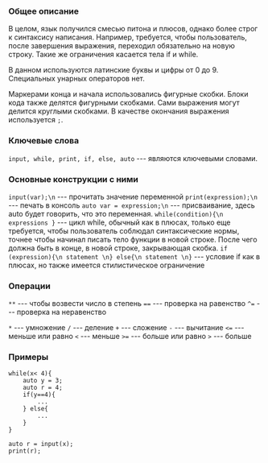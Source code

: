 ### Общее описание

В целом, язык получился смесью питона и плюсов, однако более строг к синтаксису написания. Например, требуется, чтобы пользователь, после завершения выражения, переходил обязательно на новую строку. Такие же ограничения касается тела if и while.

В данном используются латинские буквы и цифры от 0 до 9. Специальных унарных операторов нет.

Маркерами конца и начала использовались фигурные скобки. Блоки кода также делятся фигурными скобками.
Сами выражения могут делится круглыми скобками. В качестве окончания выражения используется  `;`.

### Ключевые слова
`input, while, print, if, else, auto` --- являются ключевыми словами.

### Основные конструкции с ними

`input(var);\n` --- прочитать значение переменной
`print(expression);\n` --- печать в консоль
`auto var = expression;\n` --- присваивание, здесь auto будет говорить, что это переменная.
`while(condition){\n expressions }` --- цикл while, обычный как в плюсах, только еще требуется, чтобы пользователь соблюдал синтаксические нормы, точнее чтобы начинал писать тело функции в новой строке. После чего должна быть в конце, в новой строке, закрывающая скобка.
`if (expression){\n statement \n} else{\n statement \n}` --- условие if как в плюсах, но также имеется стилистическое ограничение

### Операции

`**` ---  чтобы возвести число в степень
`==` ---  проверка на равенство
`^=` ---  проверка на неравенство
 
`*` ---  умножение
`/` --- деление
`+` --- сложение
`-` --- вычитание
`<=` ---  меньше или равно
`<` --- меньше
`>=` --- больше или равно
`>` --- больше


### Примеры
```
while(x< 4){
    auto y = 3;
    auto r = 4;
    if(y==4){
        ...
    } else{
        ...
    }
}
```
```
auto r = input(x);
print(r);
```
